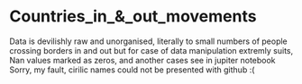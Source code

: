 # Countries_in_&_out_movements
Data is devilishly raw and unorganised, literally to small numbers of people crossing borders in and out 
but for case of data manipulation extremly suits, Nan values marked as zeros, and another cases see in jupiter notebook
Sorry, my fault, cirilic names could not be presented with github :(
